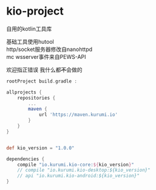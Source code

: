 # kio-project

自用的kotlin工具库

基础工具使用hutool  
http/socket服务器修改自nanohttpd  
mc wsserver事件来自PEWS-API  

欢迎指正错误 我什么都<del>不</del>会做的

~~~gradle
rootProject build.gradle :

allprojects {
    repositories {
        ...
        maven {
            url 'https://maven.kurumi.io'
        }
    }
}
~~~
~~~gradle

def kio_version = "1.0.0"

dependencies {
    compile "io.kurumi.kio-core:${kio_version}"
    // compile "io.kurumi.kio-desktop:${kio_version}"
    // api "io.kurumi.kio-android:${kio_version}"
}
~~~